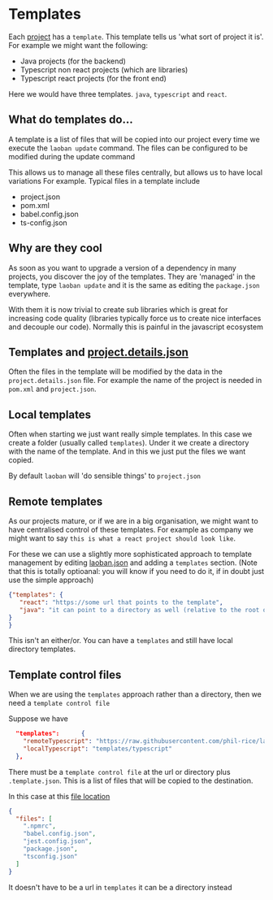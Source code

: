 # Templates

Each [project](PROJECTS.md) has a `template`. This template tells us 'what sort of project it is'.
For example we might want the following: 
* Java projects (for the backend)
* Typescript non react projects (which are libraries)
* Typescript react projects (for the front end)

Here we would have three templates. `java`, `typescript` and `react`.

## What do templates do...
A template is a list of files that will be copied into our project every time 
we execute the `laoban update` command. The files can be configured to be modified
during the update command

This allows us to manage all these files centrally, but allows us to have local variations
For example. Typical files in a template include
* project.json
* pom.xml
* babel.config.json
* ts-config.json

## Why are they cool
As soon as you want to upgrade a version of a dependency in many projects, you discover the
joy of the templates. They are 'managed' in the template, type `laoban update` and it is the
same as editing the `package.json` everywhere. 

With them it is now trivial to create sub libraries which is great for increasing code
quality (libraries typically force us to create nice interfaces and decouple our code). Normally
this is painful in the javascript ecosystem

## Templates and [project.details.json](PROJECTS.md)
Often the files in the template will be modified by the data in the `project.details.json`
file. For example the name of the project is needed in `pom.xml` and `project.json`.

## Local templates
Often when starting we just want really simple templates. In this case we create a folder (usually
called `templates`). Under it we create a directory with the name of the template. And in this 
we just put the files we want copied. 

By default  `laoban` will 'do sensible things' to `project.json`

## Remote templates
As our projects mature, or if we are in a big organisation, we might want to have centralised
control of these templates. For example as company we might want to say `this is what a react project should look like`.

For these we can use a slightly more sophisticated approach to template management by
editing [laoban.json](LAOBAN.JSON.md) and adding a `templates` section. (Note 
that this is totally optioanal: you will know if you need to do it, if in doubt just use the simple
approach)

```json
{"templates": {
   "react": "https://some url that points to the template",
   "java": "it can point to a directory as well (relative to the root of your project"
}
}
```
This isn't an either/or. You can have a `templates` and still have local directory templates.

## Template control files

When we are using the `templates` approach rather than a directory, then we need a `template control file`

Suppose we have 
```json
  "templates":      {
    "remoteTypescript": "https://raw.githubusercontent.com/phil-rice/laoban/master/common/templates/typescript",
    "localTypescript": "templates/typescript"
  },
``` 

There must be a `template control file` at the url or directory plus `.template.json`.
This is a list of files that will be copied to the destination.


In this case at this [file location](https://raw.githubusercontent.com/phil-rice/laoban/master/common/templates/typescript/.template.json)
```json
{
  "files": [
    ".npmrc",
    "babel.config.json",
    "jest.config.json",
    "package.json",
    "tsconfig.json"
  ]
}
```

It doesn't have to be a url in `templates` it can be a directory instead
